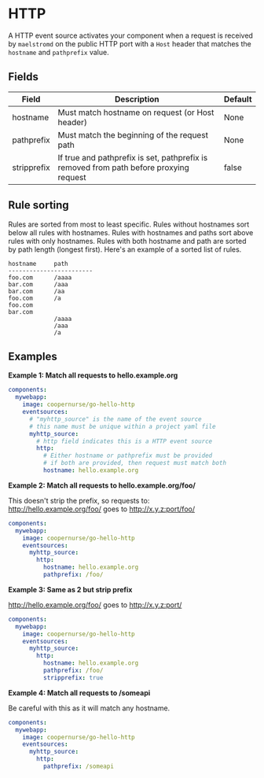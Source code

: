 
# HTTP

A HTTP event source activates your component when a request is received by `maelstromd` on the public HTTP port
with a `Host` header that matches the `hostname` and `pathprefix` value.

## Fields

| Field        | Description                                                                            | Default   
|--------------|----------------------------------------------------------------------------------------|-------------
| hostname     | Must match hostname on request (or Host header)                                        | None
| pathprefix   | Must match the beginning of the request path                                           | None
| stripprefix  | If true and pathprefix is set, pathprefix is removed from path before proxying request | false

## Rule sorting

Rules are sorted from most to least specific. Rules without hostnames sort below all rules with hostnames.
Rules with hostnames and paths sort above rules with only hostnames. Rules with both hostname and path are 
sorted by path length (longest first).  Here's an example of a sorted list of rules.

```
hostname     path
------------------------
foo.com      /aaaa
bar.com      /aaa
bar.com      /aa
foo.com      /a
foo.com
bar.com    
             /aaaa
             /aaa
             /a
```

## Examples

**Example 1: Match all requests to hello.example.org**

```yaml
components:
  mywebapp:
    image: coopernurse/go-hello-http
    eventsources:
      # "myhttp_source" is the name of the event source
      # this name must be unique within a project yaml file
      myhttp_source:
        # http field indicates this is a HTTP event source
        http:
          # Either hostname or pathprefix must be provided
          # if both are provided, then request must match both
          hostname: hello.example.org
```

**Example 2: Match all requests to hello.example.org/foo/**

This doesn't strip the prefix, so requests to:  
http://hello.example.org/foo/ goes to http://x.y.z:port/foo/

```yaml
components:
  mywebapp:
    image: coopernurse/go-hello-http
    eventsources:
      myhttp_source:
        http:
          hostname: hello.example.org
          pathprefix: /foo/
```

**Example 3: Same as 2 but strip prefix**
 
http://hello.example.org/foo/ goes to http://x.y.z:port/

```yaml
components:
  mywebapp:
    image: coopernurse/go-hello-http
    eventsources:
      myhttp_source:
        http:
          hostname: hello.example.org
          pathprefix: /foo/
          stripprefix: true
```

**Example 4: Match all requests to /someapi**
 
Be careful with this as it will match any hostname.

```yaml
components:
  mywebapp:
    image: coopernurse/go-hello-http
    eventsources:
      myhttp_source:
        http:
          pathprefix: /someapi
```